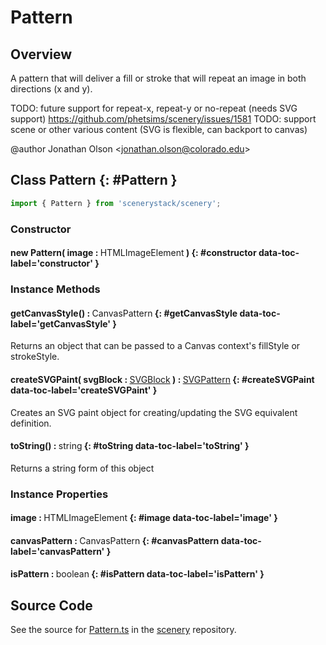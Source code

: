 # Pattern

## Overview

A pattern that will deliver a fill or stroke that will repeat an image in both directions (x and y).

TODO: future support for repeat-x, repeat-y or no-repeat (needs SVG support) https://github.com/phetsims/scenery/issues/1581
TODO: support scene or other various content (SVG is flexible, can backport to canvas)

@author Jonathan Olson &lt;jonathan.olson@colorado.edu&gt;

## Class Pattern {: #Pattern }


```js
import { Pattern } from 'scenerystack/scenery';
```
### Constructor

#### new Pattern( image : <span style="font-weight: 400;">HTMLImageElement</span> ) {: #constructor data-toc-label='constructor' }

### Instance Methods

#### getCanvasStyle() : <span style="font-weight: 400;">CanvasPattern</span> {: #getCanvasStyle data-toc-label='getCanvasStyle' }

Returns an object that can be passed to a Canvas context's fillStyle or strokeStyle.

#### createSVGPaint( svgBlock : <span style="font-weight: 400;">[SVGBlock](../scenery/SVGBlock.md)</span> ) : <span style="font-weight: 400;">[SVGPattern](../scenery/SVGPattern.md)</span> {: #createSVGPaint data-toc-label='createSVGPaint' }

Creates an SVG paint object for creating/updating the SVG equivalent definition.

#### toString() : <span style="font-weight: 400;"><span style="color: hsla(calc(var(--md-hue) + 180deg),80%,40%,1);">string</span></span> {: #toString data-toc-label='toString' }

Returns a string form of this object

### Instance Properties

#### image : <span style="font-weight: 400;">HTMLImageElement</span> {: #image data-toc-label='image' }

#### canvasPattern : <span style="font-weight: 400;">CanvasPattern</span> {: #canvasPattern data-toc-label='canvasPattern' }

#### isPattern : <span style="font-weight: 400;"><span style="color: hsla(calc(var(--md-hue) + 180deg),80%,40%,1);">boolean</span></span> {: #isPattern data-toc-label='isPattern' }



## Source Code

See the source for [Pattern.ts](https://github.com/phetsims/scenery/blob/main/js/util/Pattern.ts) in the [scenery](https://github.com/phetsims/scenery) repository.
